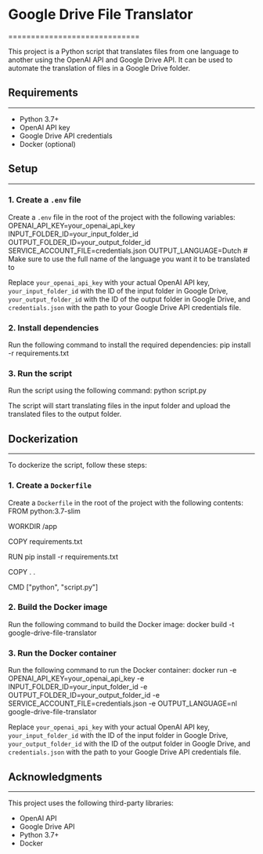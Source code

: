 # Google Drive File Translator
=============================

This project is a Python script that translates files from one language to another using the OpenAI API and Google Drive API. It can be used to automate the translation of files in a Google Drive folder.

## Requirements
------------

* Python 3.7+
* OpenAI API key
* Google Drive API credentials
* Docker (optional)

## Setup
--------

### 1. Create a `.env` file

Create a `.env` file in the root of the project with the following variables:
OPENAI_API_KEY=your_openai_api_key 
INPUT_FOLDER_ID=your_input_folder_id 
OUTPUT_FOLDER_ID=your_output_folder_id 
SERVICE_ACCOUNT_FILE=credentials.json 
OUTPUT_LANGUAGE=Dutch # Make sure to use the full name of the language you want it to be translated to

Replace `your_openai_api_key` with your actual OpenAI API key, `your_input_folder_id` with the ID of the input folder in Google Drive, `your_output_folder_id` with the ID of the output folder in Google Drive, and `credentials.json` with the path to your Google Drive API credentials file.

### 2. Install dependencies

Run the following command to install the required dependencies:
pip install -r requirements.txt

### 3. Run the script

Run the script using the following command:
python script.py

The script will start translating files in the input folder and upload the translated files to the output folder.

## Dockerization
--------------

To dockerize the script, follow these steps:

### 1. Create a `Dockerfile`

Create a `Dockerfile` in the root of the project with the following contents:
FROM python:3.7-slim

WORKDIR /app

COPY requirements.txt

RUN pip install -r requirements.txt

COPY . .

CMD ["python", "script.py"]

### 2. Build the Docker image

Run the following command to build the Docker image:
docker build -t google-drive-file-translator

### 3. Run the Docker container

Run the following command to run the Docker container:
docker run -e OPENAI_API_KEY=your_openai_api_key -e INPUT_FOLDER_ID=your_input_folder_id -e OUTPUT_FOLDER_ID=your_output_folder_id -e SERVICE_ACCOUNT_FILE=credentials.json -e OUTPUT_LANGUAGE=nl google-drive-file-translator

Replace `your_openai_api_key` with your actual OpenAI API key, `your_input_folder_id` with the ID of the input folder in Google Drive, `your_output_folder_id` with the ID of the output folder in Google Drive, and `credentials.json` with the path to your Google Drive API credentials file.


## Acknowledgments
---------------

This project uses the following third-party libraries:

* OpenAI API
* Google Drive API
* Python 3.7+
* Docker

